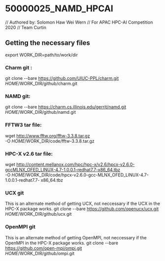 # 50000025_NAMD_HPCAI
 // Authored by: Solomon Haw Wei Wern
 // For APAC HPC-AI Competition 2020 
 // Team Curtin
 
## Getting the necessary files
export WORK_DIR=path/to/work/dir<path to your working directory>

### Charm git :
  git clone --bare https://github.com/UIUC-PPL/charm.git \
  $HOME/$WORK_DIR/github/charm.git
### NAMD git:
  git clone --bare https://charm.cs.illinois.edu/gerrit/namd.git \
  $HOME/$WORK_DIR/github/namd.git
### FFTW3 tar file:
  wget http://www.fftw.org/fftw-3.3.8.tar.gz \
 -O $HOME/$WORK_DIR/code/fftw-3.3.8.tar.gz
### HPC-X v2.6 tar file:
  wget http://content.mellanox.com/hpc/hpc-x/v2.6/hpcx-v2.6.0-gccMLNX_OFED_LINUX-4.7-1.0.0.1-redhat7.7-x86_64.tbz \
  -O $HOME/$WORK_DIR/code/hpcx-v2.6.0-gcc-MLNX_OFED_LINUX-4.7-1.0.0.1-redhat7.7-
x86_64.tbz
### UCX git
This is an alternate method of getting UCX, not neccessary if the UCX in
the HPC-X package works.
  git clone --bare https://github.com/openucx/ucx.git \
  $HOME/$WORK_DIR/github/ucx.git
### OpenMPI git
This is an alternate method of getting OpenMPI, not neccessary if the OpenMPI in
the HPC-X package works.
  git clone --bare https://github.com/open-mpi/ompi.git \
  $HOME/$WORK_DIR/github/ompi.git
